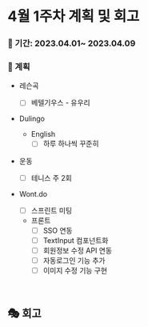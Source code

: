 # 4월 1주차 계획 및 회고

### 📆 기간: 2023.04.01~ 2023.04.09

### 📑 계획

- 레슨곡

  - [ ] 베텔기우스 - 유우리
- Dulingo
  - English
    - [ ] 하루 하나씩 꾸준히
- 운동
  - [ ] 테니스 주 2회
- Wont.do
  - [ ] 스프린트 미팅
  - 프론트
    - [ ] SSO 연동
    - [ ] TextInput 컴포넌트화
    - [ ] 회원정보 수정 API 연동
    - [ ] 자동로그인 기능 추가
    - [ ] 이미지 수정 기능 구현

<br/>

## 🎭 회고
